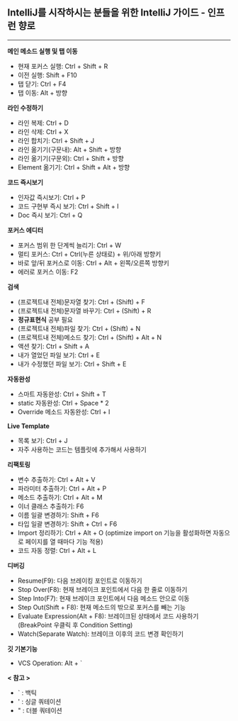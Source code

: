 ## IntelliJ를 시작하시는 분들을 위한 IntelliJ 가이드 - 인프런 향로
- - -
**메인 메소드 실행 및 탭 이동**
- 현재 포커스 실행: Ctrl + Shift + R
- 이전 실행: Shift + F10
- 탭 닫기: Ctrl + F4
- 탭 이동: Alt + 방향

**라인 수정하기**
- 라인 복제: Ctrl + D
- 라인 삭제: Ctrl + X
- 라인 합치기: Ctrl + Shift + J
- 라인 옮기기(구문내): Alt + Shift + 방향
- 라인 옮기기(구문외): Ctrl + Shift + 방향
- Element 옮기기: Ctrl + Shift + Alt + 방향

**코드 즉시보기**
- 인자값 즉시보기: Ctrl + P
- 코드 구현부 즉시 보기: Ctrl + Shift + I
- Doc 즉시 보기: Ctrl + Q

**포커스 에디터**
- 포커스 범위 한 단계씩 늘리기: Ctrl + W
- 멀티 포커스: Ctrl + Ctrl(누른 상태로) + 위/아래 방향키
- 바로 앞/뒤 포커스로 이동: Ctrl + Alt + 왼쪽/오른쪽 방향키
- 에러로 포커스 이동: F2

**검색**
- (프로젝트내 전체)문자열 찾기:   Ctrl + (Shift) + F
- (프로젝트내 전체)문자열 바꾸기: Ctrl + (Shift) + R
- **정규표현식** 공부 필요
- (프로젝트내 전체)파일 찾기: Ctrl + (Shift) + N
- (프로젝트내 전체)메소드 찾기: Ctrl + (Shift) + Alt + N
- 액션 찾기: Ctrl + Shift + A
- 내가 열었던 파일 보기: Ctrl + E
- 내가 수정했던 파일 보기: Ctrl + Shift + E

**자동완성**
- 스마트 자동완성: Ctrl + Shift + T
- static 자동완성: Ctrl + Space * 2
- Override 메소드 자동완성: Ctrl + I

**Live Template**
- 목록 보기: Ctrl + J
- 자주 사용하는 코드는 템플릿에 추가해서 사용하기

**리팩토링**
- 변수 추출하기: Ctrl + Alt + V
- 파라미터 추출하기: Ctrl + Alt + P
- 메소드 추출하기: Ctrl + Alt + M
- 이너 클래스 추출하기: F6
- 이름 일괄 변경하기: Shift + F6
- 타입 일괄 변경하기: Shift + Ctrl + F6
- Import 정리하기: Ctrl + Alt + O
(optimize import on 기능을 활성화하면 자동으로 페이지를 열 때마다 기능 적용)
- 코드 자동 정렬: Ctrl + Alt + L

**디버깅**
- Resume(F9): 다음 브레이킹 포인트로 이동하기
- Stop Over(F8): 현재 브레이크 포인트에서 다음 한 줄로 이동하기
- Step Into(F7): 현재 브레이크 포인트에서 다음 메소드 안으로 이동
- Step Out(Shift + F8): 현재 메소드의 밖으로 포커스를 빼는 기능
- Evaluate Expression(Alt + F8): 브레이크된 상태에서 코드 사용하기
(BreakPoint 우클릭 후 Condition Setting)
- Watch(Separate Watch): 브레이크 이후의 코드 변경 확인하기

**깃 기본기능**
- VCS Operation: Alt + `


**< 참고 >**
- ` : 백틱
- ' : 싱글 쿼테이션
- " : 더블 쿼테이션